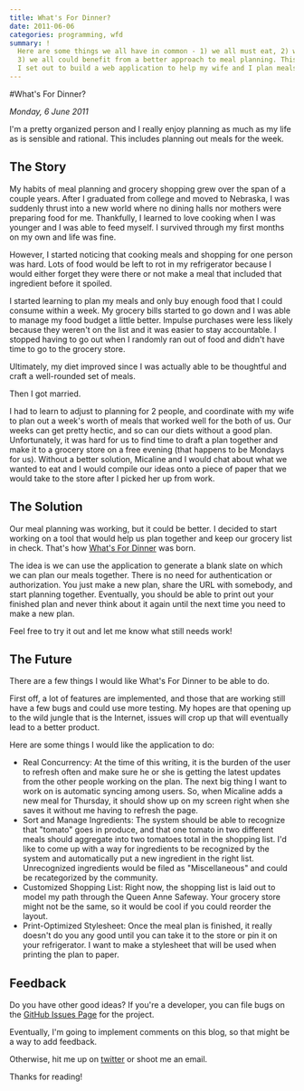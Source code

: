 ```yaml
---
title: What's For Dinner?
date: 2011-06-06
categories: programming, wfd
summary: !
  Here are some things we all have in common - 1) we all must eat, 2) we all spend money on food,
  3) we all could benefit from a better approach to meal planning. This post begins my story as
  I set out to build a web application to help my wife and I plan meals together.
---
```


#What's For Dinner?

*Monday, 6 June 2011*

I'm a pretty organized person and I really enjoy planning as much as my life as is sensible and rational. This includes planning out meals for the week.

## The Story

My habits of meal planning and grocery shopping grew over the span of a couple years. After I graduated from college and moved to Nebraska, I was suddenly thrust into a new world where no dining halls nor mothers were preparing food for me. Thankfully, I learned to love cooking when I was younger and I was able to feed myself. I survived through my first months on my own and life was fine.

However, I started noticing that cooking meals and shopping for one person was hard. Lots of food would be left to rot in my refrigerator because I would either forget they were there or not make a meal that included that ingredient before it spoiled.

I started learning to plan my meals and only buy enough food that I could consume within a week. My grocery bills started to go down and I was able to manage my food budget a little better. Impulse purchases were less likely because they weren't on the list and it was easier to stay accountable. I stopped having to go out when I randomly ran out of food and didn't have time to go to the grocery store.

Ultimately, my diet improved since I was actually able to be thoughtful and craft a well-rounded set of meals.

Then I got married.

I had to learn to adjust to planning for 2 people, and coordinate with my wife to plan out a week's worth of meals that worked well for the both of us. Our weeks can get pretty hectic, and so can our diets without a good plan. Unfortunately, it was hard for us to find time to draft a plan together and make it to a grocery store on a free evening (that happens to be Mondays for us). Without a better solution, Micaline and I would chat about what we wanted to eat and I would compile our ideas onto a piece of paper that we would take to the store after I picked her up from work.

## The Solution

Our meal planning was working, but it could be better. I decided to start working on a tool that would help us plan together and keep our grocery list in check. That's how [What's For Dinner](http://dinnerplanner.herokuapp.com) was born.

The idea is we can use the application to generate a blank slate on which we can plan our meals together. There is no need for authentication or authorization. You just make a new plan, share the URL with somebody, and start planning together. Eventually, you should be able to print out your finished plan and never think about it again until the next time you need to make a new plan.

Feel free to try it out and let me know what still needs work!

## The Future

There are a few things I would like What's For Dinner to be able to do.

First off, a lot of features are implemented, and those that are working still have a few bugs and could use more testing. My hopes are that opening up to the wild jungle that is the Internet, issues will crop up that will eventually lead to a better product.

Here are some things I would like the application to do:

- Real Concurrency: At the time of this writing, it is the burden of the user to refresh often and make sure he or she is getting the latest updates from the other people working on the plan. The next big thing I want to work on is automatic syncing among users. So, when Micaline adds a new meal for Thursday, it should show up on my screen right when she saves it without me having to refresh the page.
- Sort and Manage Ingredients: The system should be able to recognize that "tomato" goes in produce, and that one tomato in two different meals should aggregate into two tomatoes total in the shopping list. I'd like to come up with a way for ingredients to be recognized by the system and automatically put a new ingredient in the right list. Unrecognized ingredients would be filed as "Miscellaneous" and could be recategorized by the community.
- Customized Shopping List: Right now, the shopping list is laid out to model my path through the Queen Anne Safeway. Your grocery store might not be the same, so it would be cool if you could reorder the layout.
- Print-Optimized Stylesheet: Once the meal plan is finished, it really doesn't do you any good until you can take it to the store or pin it on your refrigerator. I want to make a stylesheet that will be used when printing the plan to paper.

## Feedback

Do you have other good ideas? If you're a developer, you can file bugs on the [GitHub Issues Page](https://github.com/TheDahv/whatsfordinner/issues?sort=created&direction=desc&state=open) for the project.

Eventually, I'm going to implement comments on this blog, so that might be a way to add feedback.

Otherwise, hit me up on [twitter](https://twitter.com/TheDahv) or shoot me an email.

Thanks for reading!

